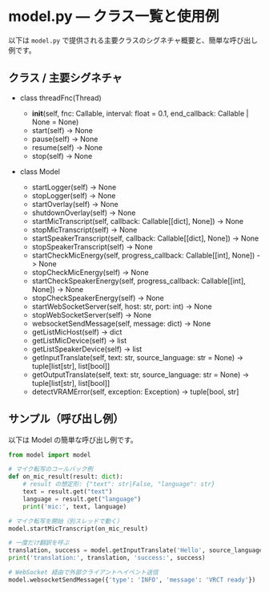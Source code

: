 # model.py — クラス一覧と使用例

以下は `model.py` で提供される主要クラスのシグネチャ概要と、簡単な呼び出し例です。

## クラス / 主要シグネチャ

- class threadFnc(Thread)
  - __init__(self, fnc: Callable, interval: float = 0.1, end_callback: Callable | None = None)
  - start(self) -> None
  - pause(self) -> None
  - resume(self) -> None
  - stop(self) -> None

- class Model
  - startLogger(self) -> None
  - stopLogger(self) -> None
  - startOverlay(self) -> None
  - shutdownOverlay(self) -> None
  - startMicTranscript(self, callback: Callable[[dict], None]) -> None
  - stopMicTranscript(self) -> None
  - startSpeakerTranscript(self, callback: Callable[[dict], None]) -> None
  - stopSpeakerTranscript(self) -> None
  - startCheckMicEnergy(self, progress_callback: Callable[[int], None]) -> None
  - stopCheckMicEnergy(self) -> None
  - startCheckSpeakerEnergy(self, progress_callback: Callable[[int], None]) -> None
  - stopCheckSpeakerEnergy(self) -> None
  - startWebSocketServer(self, host: str, port: int) -> None
  - stopWebSocketServer(self) -> None
  - websocketSendMessage(self, message: dict) -> None
  - getListMicHost(self) -> dict
  - getListMicDevice(self) -> list
  - getListSpeakerDevice(self) -> list
  - getInputTranslate(self, text: str, source_language: str = None) -> tuple[list[str], list[bool]]
  - getOutputTranslate(self, text: str, source_language: str = None) -> tuple[list[str], list[bool]]
  - detectVRAMError(self, exception: Exception) -> tuple[bool, str]

## サンプル（呼び出し例）

以下は Model の簡単な呼び出し例です。

```python
from model import model

# マイク転写のコールバック例
def on_mic_result(result: dict):
    # result の想定形: {"text": str|False, "language": str}
    text = result.get("text")
    language = result.get("language")
    print('mic:', text, language)

# マイク転写を開始（別スレッドで動く）
model.startMicTranscript(on_mic_result)

# 一度だけ翻訳を呼ぶ
translation, success = model.getInputTranslate('Hello', source_language='English')
print('translation:', translation, 'success:', success)

# WebSocket 経由で外部クライアントへイベント送信
model.websocketSendMessage({'type': 'INFO', 'message': 'VRCT ready'})
```
